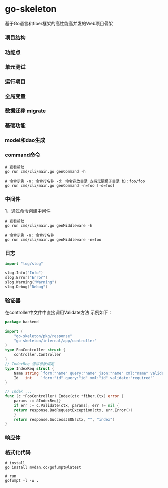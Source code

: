# go-skeleton
基于Go语言和fiber框架的高性能高并发的Web项目骨架

### 项目结构

### 功能点

### 单元测试

### 运行项目

### 全局变量

### 数据迁移 migrate

### 基础功能

### model和dao生成

### command命令
```shell
# 查看帮助
go run cmd/cli/main.go genCommand -h

# 命令示例 -n: 命令行名称 -d: 命令存放目录 支持无限极子目录 如：foo/foo
go run cmd/cli/main.go genCommand -n=foo [-d=foo]
```

### 中间件
1、通过命令创建中间件
```shell
# 查看帮助
go run cmd/cli/main.go genMiddleware -h

# 命令示例 -n: 命令行名称
go run cmd/cli/main.go genMiddleware -n=foo
```

### 日志
```go
import "log/slog"

slog.Info("Info")
slog.Error("Error")
slog.Warning("Warning")
slog.Debug("Debug")
```

### 验证器
在controller中文件中直接调用Validate方法
示例如下：
```go
package backend

import (
	"go-skeleton/pkg/response"
	"go-skeleton/internal/app/controller"
)
type FooController struct {
	controller.Controller
} 
// IndexReq 请求参数绑定
type IndexReq struct {
	Name string `form:"name" query:"name" json:"name" xml:"name" validate:"required"`
	Id   int    `form:"id" query:"id" xml:"id" validate:"required"`
}

// Index ...
func (c *FooController) Index(ctx *fiber.Ctx) error {
    params := &IndexReq{}
    if err := c.Validate(ctx, params); err != nil {
    return response.BadRequestException(ctx, err.Error())
    }
    return response.SuccessJSON(ctx, "", "index")
}
```

### 响应体

### 格式化代码
```shell
# install
go install mvdan.cc/gofumpt@latest

# run 
gofumpt -l -w .   
```